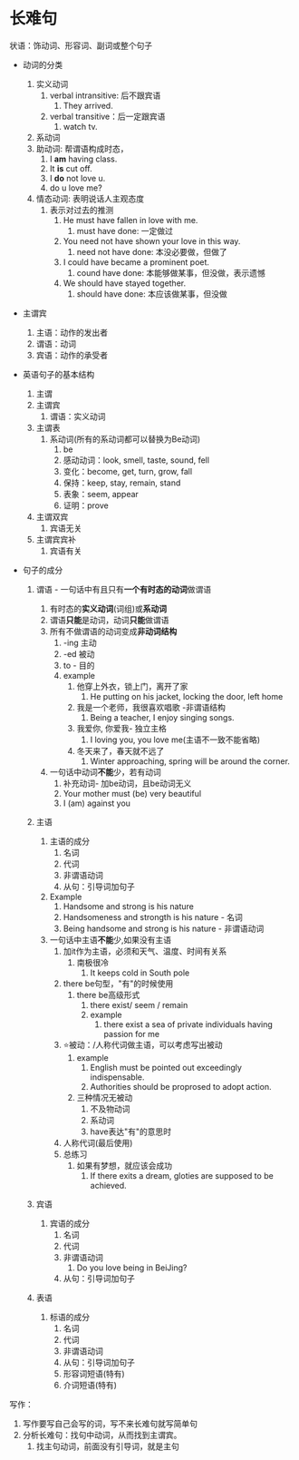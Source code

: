 # 长难句

状语：饰动词、形容词、副词或整个句子

- 动词的分类

  1. 实义动词
     1. verbal intransitive: 后不跟宾语
        1. They arrived.
     2. verbal transitive：后一定跟宾语
        1. watch tv.
  2. 系动词
  3. 助动词: 帮谓语构成时态，
     1. I **am** having class.
     2. It **is** cut off.
     3. I **do** not love u.
     4. do u love me?
  4. 情态动词: 表明说话人主观态度
     1. 表示对过去的推测
           1. He must have fallen in love with me.
              1. must have done: 一定做过
           2. You need not have shown your love in this way.
              1. need not have done: 本没必要做，但做了
           3. I could have became a prominent poet.
              1. cound have done: 本能够做某事，但没做，表示遗憾
           4. We should have stayed together.
              1. should have done: 本应该做某事，但没做

- 主谓宾

  1. 主语：动作的发出者
  2. 谓语：动词
  3. 宾语：动作的承受者

- 英语句子的基本结构

  1. 主谓
  2. 主谓宾
     1. 谓语：实义动词
  3. 主谓表
     1. 系动词(所有的系动词都可以替换为Be动词)
        1. be
        2. 感动动词：look, smell, taste, sound, fell
        3. 变化：become, get, turn, grow, fall
        4. 保持：keep, stay, remain, stand
        5. 表象：seem, appear
        6. 证明：prove
  4. 主谓双宾
     1. 宾语无关
  5. 主谓宾宾补
     1. 宾语有关

- 句子的成分

  1. 谓语 - 一句话中有且只有**一个有时态的动词**做谓语
     1. 有时态的**实义动词**(词组)或**系动词**
     2. 谓语**只能**是动词，动词**只能**做谓语
     3. 所有不做谓语的动词变成**非动词结构**
        1. -ing 主动
        2. -ed 被动
        3. to - 目的
        4. example
           1. 他穿上外衣，锁上门，离开了家
              1. He putting on his jacket, locking the door, left home
           2. 我是一个老师，我很喜欢唱歌 -非谓语结构
              1. Being a teacher, I enjoy singing songs.
           3. 我爱你, 你爱我- 独立主格
              1. I loving you, you love me(主语不一致不能省略)
           4. 冬天来了，春天就不远了
              1. Winter approaching, spring will be around the corner.
     4. 一句话中动词**不能**少，若有动词
        1. 补充动词- 加be动词，且be动词无义
        2. Your mother must (be) very beautiful
        3. I (am) against you

  2. 主语
     1. 主语的成分
        1. 名词
        2. 代词
        3. 非谓语动词
        4. 从句：引导词加句子
     2. Example
        1. Handsome and strong is his nature
        2. Handsomeness and strongth is his nature - 名词
        3. Being handsome and strong is his nature - 非谓语动词
     3. 一句话中主语**不能**少,如果没有主语
        1. 加it作为主语，必须和天气、温度、时间有关系
           1. 南极很冷
              1. It keeps cold in South pole
        2. there be句型，"有"的时候使用
           1. there be高级形式
              1. there exist/ seem / remain
              2. example
                 1. there exist a sea of private individuals having passion for me
        3. ⭐被动：/人称代词做主语，可以考虑写出被动
           1. example
              1. English must be pointed out exceedingly indispensable.
              2. Authorities should be proprosed to adopt action.
           2. 三种情况无被动
              1. 不及物动词
              2. 系动词
              3. have表达"有"的意思时
        4. 人称代词(最后使用)
        5. 总练习
           1. 如果有梦想，就应该会成功
              1. If there exits a dream, gloties are supposed to be achieved.

  3. 宾语
     1. 宾语的成分
        1. 名词
        2. 代词
        3. 非谓语动词
           1. Do you love being in BeiJing?
        4. 从句：引导词加句子

  4. 表语
     1. 标语的成分
        1. 名词
        2. 代词
        3. 非谓语动词
        4. 从句：引导词加句子
        5. 形容词短语(特有)
        6. 介词短语(特有)

写作：

1. 写作要写自己会写的词，写不来长难句就写简单句
2. 分析长难句：找句中动词，从而找到主谓宾。
   1. 找主句动词，前面没有引导词，就是主句
